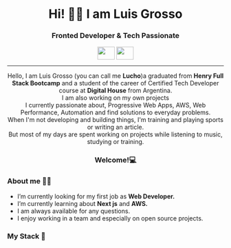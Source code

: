 <h1 align= "center"> Hi! 👋🏽 I am Luis Grosso </h1> 
<h3 align="center">Fronted Developer & Tech Passionate </h3>


<p align="center">
 <a href = "mailto: luisgrossol@hotmail..com"><img align="center" src="https://upload.wikimedia.org/wikipedia/commons/d/df/Microsoft_Office_Outlook_%282018%E2%80%93present%29.svg" height="30" width="40" /></a>
  <a href = "https://www.linkedin.com/in/luis-e-grosso/"><img align="center" src="https://www.vectorlogo.zone/logos/linkedin/linkedin-icon.svg" height="30" width="40" /></a>
</p>

<hr></hr>

<p align="center">Hello, I am Luis Grosso (you can call me <b>Lucho</b>)a graduated from <b>Henry Full Stack Bootcamp</b> and a student of the career of Certified Tech Developer course at <b>Digital House</b> from Argentina. <br>
I am also working on my own projects <br>
I currently passionate about, Progressive Web Apps, AWS, Web Performance, Automation and find solutions to everyday problems.<br>
When I'm not developing and building things, I'm training and playing sports or writing an article.<br>
But most of my days are spent working on projects while listening to music, studying or training.
<br> 
<b><h3 align="center">Welcome!💻</h3></b>
</p>

<h3>  About me 👦🏽</h3>
<ul>
 <li> I’m currently looking for my first job as <b>Web Developer.</b></li>
 <li>I’m currently learning about <b>Next js</b> and <b>AWS.</b></li>
 <li>I am always available for any questions.</li>
 <li> I enjoy working in a team and especially on open source projects.</li>
</ul>

<h3> My Stack 🚀 </h3> 











<!--
**GrossoLuis/GrossoLuis** is a ✨ _special_ ✨ repository because its `README.md` (this file) appears on your GitHub profile.

Here are some ideas to get you started:

- 🔭 I’m currently working on ...
- 🌱 I’m currently learning ...
- 👯 I’m looking to collaborate on ...
- 🤔 I’m looking for help with ...
- 💬 Ask me about ...
- 📫 How to reach me: ...
- 😄 Pronouns: ...
- ⚡ Fun fact: ...
-->
